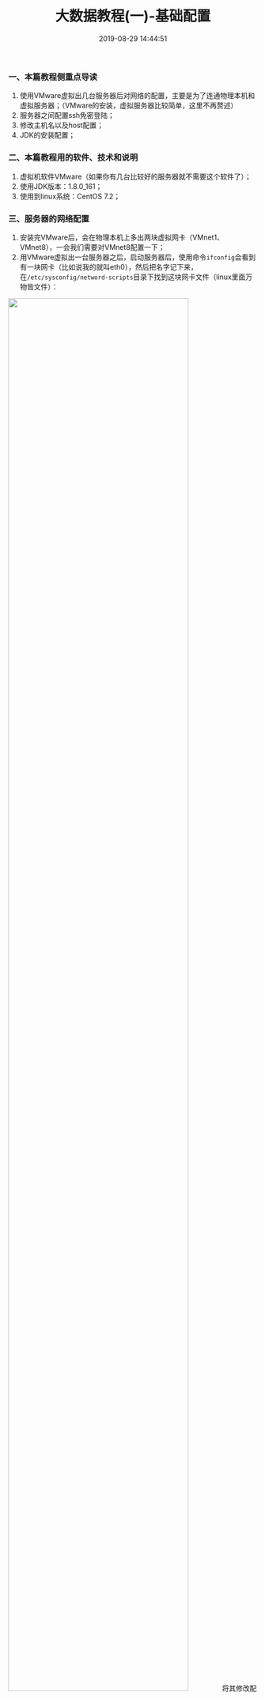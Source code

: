 ﻿---
title: 大数据教程(一)-基础配置
date: 2019-08-29 14:44:51
categories: 大数据
tags: 
  - 环境配置
  - linux
  - 技术
---
### 一、本篇教程侧重点导读
1. 使用VMware虚拟出几台服务器后对网络的配置，主要是为了连通物理本机和虚拟服务器；（VMware的安装，虚拟服务器比较简单，这里不再赘述）
2. 服务器之间配置ssh免密登陆；
3. 修改主机名以及host配置；
4. JDK的安装配置；

### 二、本篇教程用的软件、技术和说明
1. 虚拟机软件VMware（如果你有几台比较好的服务器就不需要这个软件了）；
2. 使用JDK版本：1.8.0_161；
3. 使用到linux系统：CentOS 7.2；

### 三、服务器的网络配置
1. 安装完VMware后，会在物理本机上多出两块虚拟网卡（VMnet1、VMnet8），一会我们需要对VMnet8配置一下；
2. 用VMware虚拟出一台服务器之后，启动服务器后，使用命令`ifconfig`会看到有一块网卡（比如说我的就叫eth0），然后把名字记下来，在`/etc/sysconfig/netword-scripts`目录下找到这块网卡文件（linux里面万物皆文件）：
<img style="width:85%;height:85%" src="http://staticfile.erdongchen.top/blog/blogPicture/20190829/networkCard_update.png"  align=left/>
 将其修改配置如下（网段可自定义）：
<img style="width:85%;height:85%" src="http://staticfile.erdongchen.top/blog/blogPicture/20190829/networkCard_configure.png"  align=left/>
3. 配置完毕之后重启网络`service network restart`
 **<font color=red>防坑：如果网卡重启失败，把网卡文件（我的是ifcfg-eth0）中的mac配置（HWADDR=xx:xx:xx:xx）项删除，再删除网卡相关信息文件`/etc/udev/rules.d/70-persistent-net.rules`,最后重启服务器`reboot`</font>**
 至此，linux服务器配置完毕，在配置VMware的虚拟网络配置！
4. 打开：VMware > 编辑 > 虚拟网络编辑器；修改名字为VMnet8的那块网卡，将子网ip改为广播地址：
<img style="width:85%;height:85%" src="http://staticfile.erdongchen.top/blog/blogPicture/20190829/ipaddr_update.png"  align=left/>
 点击应用之后，VMware会自动将`192.168.6.1`配置成为你的物理机VMnet8的那块网卡，将`192.168.6.2`作为网关地址，如下两图：
<img style="width:85%;height:85%" src="http://staticfile.erdongchen.top/blog/blogPicture/20190829/localhost_explain.png"  align=left/>
<img style="width:85%;height:85%" src="http://staticfile.erdongchen.top/blog/blogPicture/20190829/look_default_gateway.png"  align=left/>

 **<font color=green>启动服务器之后查看ip地址时就是你在ifcfg-eth0文件中配置的ip地址，并且可以从物理机（192.168.6.1）ping通你的服务器（192.168.6.101），此时第一台虚拟机配置完成，你可以使用VMware自带的克隆功能多克隆几台服务器，需要注意的是：克隆出来的服务器的ip地址、mac地址和被克隆的服务器会冲突，需要重新修改一下</font>**
5. 重新生成克隆出来的每一台服务器的mac地址：
<img style="width:85%;height:85%" src="http://staticfile.erdongchen.top/blog/blogPicture/20190829/createMAC.png"  align=left/>
6. 启动每一台克隆出来的服务器并且修改其ip地址：打开`/etc/sysconfig/netword-scripts/ifcfg-eth0`文件 将IPADDR 修改成新的ip地址并重启；
到此，所有服务器的网络配置完成！
<img style="width:85%;height:85%" src="http://staticfile.erdongchen.top/blog/blogPicture/20190829/network_completed.png"  align=left/>

### 四、修改主机名、配置host
1. 主机名：修改每一台机器上的配置文件`/etc/hostname`，并重启；
2. 配置域名：修改`192.168.6.100`机器上面配置文件：`/etc/hosts`,修改完成后，如图所示：
<img style="width:85%;height:85%" src="http://staticfile.erdongchen.top/blog/blogPicture/20190829/hosts_update.png"  align=left/>

 **<font color=green>配置域名的作用是：在后面学习大数据的时候，会频繁使用到各个服务器的ip地址，配置成域名之后方面管理和记忆</font>**
3. 将100上面的hosts文件覆盖到其他机器上面：`scp hosts root@192.168.6.101:/etc/`
 **<font color=red>说明：
 在后面博客中将称`192.168.6.100`为`master`
 在后面博客中将称`192.168.6.101`为`slave1`
 在后面博客中将称`192.168.6.102`为`slave2`
 在后面博客中将称`192.168.6.103`为`slave3`
 在后面博客中将称`192.168.6.104`为`slave4`
</font>**

### 五、ssh免密登陆
1. 在master上输入：`ssh-keygen -t rsa -b 4096`，此时会在当前登录用户家目录下生成.ssh文件夹,里面会有一对秘钥，查看命令`ll ~/.ssh`；

 **<font color=green>参数说明：
 -t type 指定要创建的密钥类型。可以使用："rsa1"(SSH-1) "rsa"(SSH-2) "dsa"(SSH-2)
 -b bits 指定密钥长度。对于RSA密钥，最小要求768位，默认是2048位。DSA密钥必须恰好是1024位(FIPS 186-2 标准的要求)。</font>**
2. 接着输入`ssh-copy-id -i ~/.ssh/id_rsa.pub root@slave1`，这时会让你输入slave1的root账号密码，这句命令的效果是将刚刚生成的id_rsa.pub里面的信息追加到101服务器上/root/.ssh目录下的authorized_keys文件中；

 **<font color=green>这时就可以从master免密登录到slave1上了：`ssh root@slave1` </font>**
 **<font color=red>注意：如果还需要从slave1免密登录到master，则需要在slave1服务器上执行第1和2两步</font>**
 你还可以将所有的服务器配置成互为免密登录，配置成互为免密登录之后，方便后面学习大数据的时候少踩坑；
 后面在hdfs集群启动的时候，还需要将自己和自己配置成免密登录，不然会有问题。

### 六、JDK的安装配置
1. 将事先准备好的jdk的tar.gz包上传到master上解压：`tar -xzvf jdk-8u161-linux-x64.tar.gz -C /usr/local/`

 **<font color=green>-C 解压文件到指定的目录 </font>**
2. 编辑配置环境变量`vim /etc/profile`,添加如下配置：
````java
JAVA_HOME=/usr/local/jdk1.8.0_161
CLASSPATH=$JAVA_HOME/lib/
PATH=$PATH:$JAVA_HOME/bin
export PATH JAVA_HOME CLASSPATH
````
3. 执行命令 ：`source /etc/profile`
4. 查看安装情况`java -version`

 **<font color=red>JDK在每台机器上都需要安装！</font>**